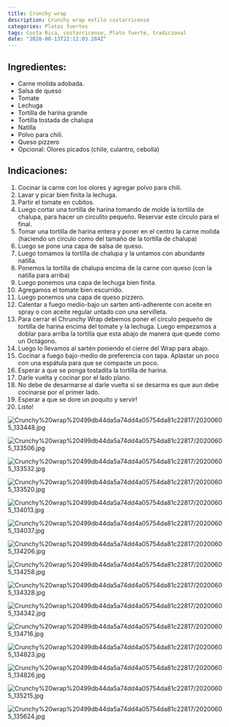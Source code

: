 ```yaml
---
title: Crunchy wrap
description: Crunchy wrap estilo costarricense
categories: Platos fuertes
tags: Costa Rica, costarricense, Plato fuerte, tradicional
date: "2020-08-13T22:12:03.284Z"
---
```


## Ingredientes:

- Carne molida adobada.
- Salsa de queso
- Tomate
- Lechuga
- Tortilla de harina grande
- Tortilla tostada de chalupa
- Natilla
- Polvo para chili.
- Queso pizzero
- Opcional: Olores  picados (chile, culantro, cebolla)

## Indicaciones:

1. Cocinar la carne con los olores y agregar polvo para chili.
2. Lavar y picar bien finita la lechuga.
3. Partir el tomate en cubitos.
4. Luego cortar una tortilla de harina tomando de molde la tortilla de chalupa, para hacer un circulito pequeño. Reservar este circulo para el final.
5. Tomar una tortilla de harina entera y poner en el centro la carne molida (haciendo un circulo como del tamaño de la tortilla de chalupa)
6. Luego se pone una capa de salsa de queso.
7. Luego tomamos la tortilla de chalupa y la untamos con abundante natilla.
8. Ponemos la tortilla de chalupa encima de la carne con queso (con la natilla para arriba)
9. Luego ponemos una capa de lechuga bien finita.
10. Agregamos el tomate bien escurrido.
11. Luego ponemos una capa de queso pizzero.
12. Calentar a fuego medio-bajo un sarten anti-adherente con aceite en spray o con aceite regular untado con una servilleta.
13. Para cerrar el Chrunchy Wrap debemos poner el circulo pequeño de tortilla de harina encima del tomate y la lechuga. Luego empezamos a doblar para arriba la tortilla que esta abajo de manera que quede como un Octágono.
14. Luego lo llevamos al sartén poniendo el cierre del Wrap para abajo. 
15. Cocinar a fuego bajo-medio de preferencia con tapa. Aplastar un poco con una espátula para que se compacte un poco.
16. Esperar a que se ponga tostadita la tortilla de harina.
17. Darle vuelta y cocinar por el lado plano. 
18. No debe de desarmarse al darle vuelta si se desarma es que aun debe cocinarse por el primer lado.
19. Esperar a que se dore un poquito y servir!
20. Listo!

![Crunchy%20wrap%20499db44da5a74dd4a05754da81c22817/20200605_133448.jpg](Crunchy%20wrap%20499db44da5a74dd4a05754da81c22817/20200605_133448.jpg)

![Crunchy%20wrap%20499db44da5a74dd4a05754da81c22817/20200605_133506.jpg](Crunchy%20wrap%20499db44da5a74dd4a05754da81c22817/20200605_133506.jpg)

![Crunchy%20wrap%20499db44da5a74dd4a05754da81c22817/20200605_133532.jpg](Crunchy%20wrap%20499db44da5a74dd4a05754da81c22817/20200605_133532.jpg)

![Crunchy%20wrap%20499db44da5a74dd4a05754da81c22817/20200605_133520.jpg](Crunchy%20wrap%20499db44da5a74dd4a05754da81c22817/20200605_133520.jpg)

![Crunchy%20wrap%20499db44da5a74dd4a05754da81c22817/20200605_134013.jpg](Crunchy%20wrap%20499db44da5a74dd4a05754da81c22817/20200605_134013.jpg)

![Crunchy%20wrap%20499db44da5a74dd4a05754da81c22817/20200605_134037.jpg](Crunchy%20wrap%20499db44da5a74dd4a05754da81c22817/20200605_134037.jpg)

![Crunchy%20wrap%20499db44da5a74dd4a05754da81c22817/20200605_134206.jpg](Crunchy%20wrap%20499db44da5a74dd4a05754da81c22817/20200605_134206.jpg)

![Crunchy%20wrap%20499db44da5a74dd4a05754da81c22817/20200605_134258.jpg](Crunchy%20wrap%20499db44da5a74dd4a05754da81c22817/20200605_134258.jpg)

![Crunchy%20wrap%20499db44da5a74dd4a05754da81c22817/20200605_134328.jpg](Crunchy%20wrap%20499db44da5a74dd4a05754da81c22817/20200605_134328.jpg)

![Crunchy%20wrap%20499db44da5a74dd4a05754da81c22817/20200605_134342.jpg](Crunchy%20wrap%20499db44da5a74dd4a05754da81c22817/20200605_134342.jpg)

![Crunchy%20wrap%20499db44da5a74dd4a05754da81c22817/20200605_134716.jpg](Crunchy%20wrap%20499db44da5a74dd4a05754da81c22817/20200605_134716.jpg)

![Crunchy%20wrap%20499db44da5a74dd4a05754da81c22817/20200605_134823.jpg](Crunchy%20wrap%20499db44da5a74dd4a05754da81c22817/20200605_134823.jpg)

![Crunchy%20wrap%20499db44da5a74dd4a05754da81c22817/20200605_134826.jpg](Crunchy%20wrap%20499db44da5a74dd4a05754da81c22817/20200605_134826.jpg)

![Crunchy%20wrap%20499db44da5a74dd4a05754da81c22817/20200605_135215.jpg](Crunchy%20wrap%20499db44da5a74dd4a05754da81c22817/20200605_135215.jpg)

![Crunchy%20wrap%20499db44da5a74dd4a05754da81c22817/20200605_135624.jpg](Crunchy%20wrap%20499db44da5a74dd4a05754da81c22817/20200605_135624.jpg)